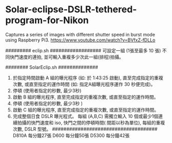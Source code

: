 # Solar-eclipse-DSLR-tethered-program-for-Nikon

Captures a series of images with different shutter speed in burst mode using Raspberry Pi3.
https://www.youtube.com/watch?v=BVfxZ-fDLLo

######### eclip.sh ##################
可設定一組 (1張至最多 10 張) 不同快門速度的連拍, 並可輸入重複多少次此一組(排程)拍攝。

######## SolarEclip.sh ##############
1. 於指定時間啟動 A 組的曝光程序 (如: 於 1:43:25 啟動), 直至完成指定的重複次數, 或直至指定的運作時間 (如: 指定A組曝光程序運作 30 秒便完成)。
2. 停頓 (使用者指定的秒數, 最少3秒)
3. 啟動 B 組的曝光程序, 直至完成指定的重複次數, 或直至指定的運作時間。
4. 停頓 (使用者指定的秒數,  最少3秒 )
5. 啟動 C 組的曝光程序, 直至完成指定的重複次數, 或直至指定的運作時間。
6. 完成整個日食 DSLR 曝光程式。
每組 (A,B,C) 需獨立輸入 10 個或最少1個連續拍攝的快門速度和 iso, 快門之間的停頓時間( 間距以秒為單位),  每組的重複次數, DSLR 型號。
#####################################
D810A 每分鐘27張
D600 每分鐘50張
D5300 每分鐘42張
